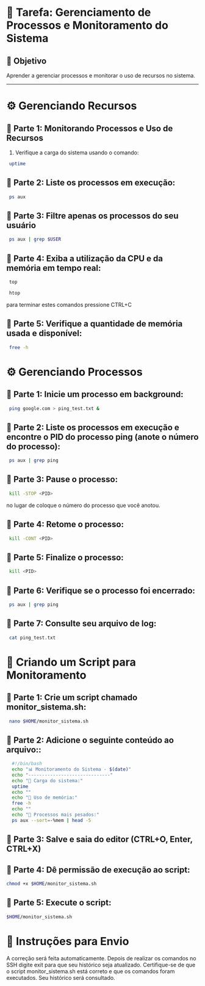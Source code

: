 # 📌 Tarefa: Gerenciamento de Processos e Monitoramento do Sistema

## 🎯 Objetivo
Aprender a gerenciar processos e monitorar o uso de recursos no sistema.

---
# ⚙️ Gerenciando Recursos

## 📂 Parte 1: Monitorando Processos e Uso de Recursos
1. Verifique a carga do sistema usando o comando:  
  ```bash
   uptime
  ```
## 📂 Parte 2: Liste os processos em execução:
  ```bash
   ps aux
  ```

## 📂 Parte 3: Filtre apenas os processos do seu usuário
  ```bash
   ps aux | grep $USER
  ```

## 📂 Parte 4: Exiba a utilização da CPU e da memória em tempo real:
  ```bash
   top
  ```
  ```bash
   htop
  ```
para terminar estes comandos pressione CTRL+C

## 📂 Parte 5: Verifique a quantidade de memória usada e disponível:
  ```bash
   free -h
  ```

# ⚙️ Gerenciando Processos

## 📂 Parte 1: Inicie um processo em background:
  ```bash
   ping google.com > ping_test.txt &
  ```

## 📂 Parte 2: Liste os processos em execução e encontre o PID do processo ping (anote o número do processo):
  ```bash
   ps aux | grep ping
  ```

## 📂 Parte 3: Pause o processo:
  ```bash
   kill -STOP <PID>
  ```
no lugar de <PID> coloque o número do processo que você anotou.

## 📂 Parte 4: Retome o processo:
  ```bash
   kill -CONT <PID>
  ```

## 📂 Parte 5: Finalize o processo:
  ```bash
   kill <PID>
  ```

## 📂 Parte 6: Verifique se o processo foi encerrado:
  ```bash
   ps aux | grep ping
  ```

## 📂 Parte 7: Consulte seu arquivo de log:
  ```bash
   cat ping_test.txt
  ```


# 📜  Criando um Script para Monitoramento

## 📂 Parte 1: Crie um script chamado monitor_sistema.sh:
  ```bash
   nano $HOME/monitor_sistema.sh
  ```

## 📂 Parte 2: Adicione o seguinte conteúdo ao arquivo::
  ```bash
    #!/bin/bash
    echo "📊 Monitoramento do Sistema - $(date)"
    echo "------------------------------"
    echo "🔹 Carga do sistema:"
    uptime
    echo ""
    echo "🔹 Uso de memória:"
    free -h
    echo ""
    echo "🔹 Processos mais pesados:"
    ps aux --sort=-%mem | head -5
  ```

## 📂 Parte 3: Salve e saia do editor (CTRL+O, Enter, CTRL+X)

## 📂 Parte 4: Dê permissão de execução ao script:
  ```bash
  chmod +x $HOME/monitor_sistema.sh
  ```

## 📂 Parte 5: Execute o script:
  ```bash
  $HOME/monitor_sistema.sh
  ```

# 🎯 Instruções para Envio
A correção será feita automaticamente. Depois de realizar os comandos no SSH digite exit para que seu histórico seja atualizado.
Certifique-se de que o script monitor_sistema.sh está correto e que os comandos foram executados. Seu histórico será consultado. 





